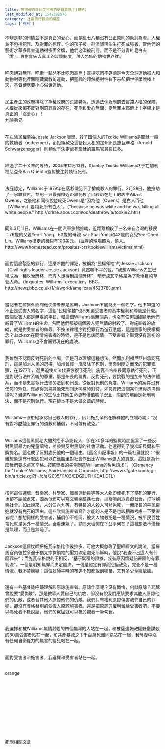```yaml
---
title: 施害者的命比受害者的更寶貴嗎？(轉貼)
last_modified_at: 1547992576
category: 社會流行觀念的偏差
tags: ['死刑']
---
```


<p>不辨是非的同情並不是真正的愛心，而是亂七八糟沒有公正原則的助討為虐。人權並不包括犯罪、及對罪的包容。你的孩子被一群流氓活生生打死或強姦，管他們的藝術才華多厲害運動得多面金牌，他們必須被刑罸，而不是不分青紅皂白去「愛」，否則會失去真正的公義制度，落入恐佈的動物世界裡。<br/><br/><br/>吃肉絕對無罪，吃素一點兒不比吃肉高尚！宣揚吃肉不道德是今天全球運動把人和動物對等化裡面隱藏異教的運動，把聖經的超然絕對性拉下來卻把世俗學說棒上天，基督徒務要小心俗世運動。<br/><br/><br/>民主產生的政府排除了極權政府的荒謬特色，透過法例及刑罰去實踐人權的保障，人權從來都不反對刑罸罪責的存在，死刑和愛心無關，要無罪主耶穌上十字架才是真正的「沒愛心」！<br/><!--more-->九喻弟兄<br/><br/><br/>在左派民權領袖Jessie Jackson眼里，殺了四個人的Tookie Williams是耶穌一般的救贖者（redeemer），而拒絕赦免這個殺人犯的加州州長施瓦辛格（Arnold Schwarzenegger）則類似于決定處死耶穌的羅馬官員彼拉多。<br/><br/><br/>經過了二十多年的等待，2005年12月13日，Stanley Tookie Williams終于在加利福尼亞州San Quentin監獄被注射執行死刑。<br/><br/><br/>法庭認定，Williams于1979年在落杉磯犯下了搶劫殺人的罪行。2月28日，他搶劫了一家雜貨店，並用一只霰彈槍近距離射殺了已經趴在地上的店主Albert Owens，之後他和同伙說他殺死Owens是“因為他（Owens）是白人而他（Williams）要殺死所有白人”。（"because he was white and he was killing all white people." http://crime.about.com/od/deathrow/a/tookie2.htm)<br/><br/><br/>同年3月11日，Williams在一間汽車旅館搶劫，近距離槍殺了三名來自台灣的移民︰76歲的父親Yen-I Yang，63歲的母親Tsai-Shai Yang和43歲的女兒Yee-Chen Lin。Williams搶走的錢只有100美元。（血腥的現場照片，慎入。http://www.homestead.com/prosites-prs/tookiewilliamsvictims.html）<br/><br/><br/>面對這麼殘忍的罪行，這麼冷酷的罪犯，被稱為“民權領袖”的Jessie Jackson（Civil rights leader Jessie Jackson）竟然鳴不平的說，“我想Williams先生已經成為一種政治獎杯，而有人想得到這個獎杯”，暗示施瓦辛格是為了政治目的草菅人命。（In quotes: Williams' execution，BBC，http://news.bbc.co.uk/1/hi/world/americas/4523780.stm）<br/><br/><br/>當記者在監獄外面問他受害者都是誰時，Jackson不能說出一個名字。他不知道的不止是受害人的名字，這個“民權領袖”也不知道受害者的基本權利和尊嚴是什麼。四個受害人都是無辜的平民，和這個Williams毫無關系，也沒有任何證據顯示他們威脅了Williams的生命，然而他們都被這個殺人犯無情的射殺了。對施害者的放縱，就是對受害者的侮辱。不按法律程序對犯罪行為進行懲處，這是哪家的民權概念？Jackson在同情施害者的時候，是不是也該同情一下受害者？畢竟沒有當初的罪行，Williams也不會面對現在的處決。<br/><br/><br/>我雖然不認同反對死刑的立場，但是可以理解這種想法。然而加利福尼亞州承認死刑，這是加州人民的選擇。加州曾經一度廢除了死刑，而面對隨之而來的犯罪猖獗，在1977年，選民迫使立法代表恢復了死刑。施瓦辛格州長同意執行死刑，正是對現行法律系統的尊重，那是州長的職責。反對死刑，要挑戰的是加州的法律體系，而不是忠實執行法律的法庭和州長。從反對死刑的角度，Williams的案件沒有任何特殊性，應該得到與其他死刑判決同樣的對待，如何要把這個案件搞得沸沸揚揚呢？難道Williams的生命比其他生命更有價值嗎？況且，關鍵的環節是死刑判決，而不是死刑執行。現在根本不是大做文章的時候。<br/><br/><br/>Williams一直拒絕承認自己殺人的罪行，因此施瓦辛格在解釋他的立場時說︰“沒有對冷酷殘忍罪行的道歉和補償，不可能有赦免。”<br/><br/><br/>Williams這個黑幫老大雖然拒不承認殺人，卻在20多年的監獄時間里寫了一些反對黑幫暴力的兒童讀物，並參與反對黑幫的社會活動。他還得到了幾次諾貝爾和平獎提名。這也成了反對處死他的一個理由。《舊金山記事報》的一篇社論就說︰“很難想象還有什麼囚犯可以在鐵窗里對社會作出比Williams更大的貢獻，這就是為什麼我們要求施瓦辛格...按照里根的先例同意Williams的赦免請求”。（Clemency for 'Tookie' Williams, San Francisco Chronicle, http://www.sfgate.com/cgi-bin/article.cgi?f=/c/a/2005/11/03/EDG9UFHKDA1.DTL）<br/><br/><br/>按照這個邏輯，音樂家、科學家、職業運動員等等大人物即使犯下了當死的罪行，也都不該被處死，因為他們可以寫交響樂服務社會，搞發明創造貢獻社會，打球娛樂社會。如此說來，人分三六九等，有特長的人殺人可以免死，一無所長的平民百姓就沒有免死的理由。這些欣賞施害者寫作才能的人是不是也該稍微考慮一下受害者呢？想想同樣的受害者，補償卻不相同，被大人物殺死是一種情況，被平民百姓殺死就是另外一種情況。全看運氣了。請問天理何在？公平何在？這種想法不僅僅是無理，而且是無恥了。<br/><br/><br/>Jackson這個牧師把施瓦辛格比作彼拉多，可他大概忽略了聖經經文的說法。當羅馬官員彼拉多迫于猶太宗教領袖的壓力決定處死耶穌時，他說“我查不出這人有什麼罪來”；而施瓦辛格說的正相反，“基于累積的證據，沒有原因懷疑陪審團的有罪判決”。一個是明知無罪而決定處決，一個是認定有罪而拒絕赦免，完全不是一種情況。我不禁懷疑︰這位牧師平時的布道不知都說到哪里，又有多少聖經依據。<br/><br/><br/>還有一些基督徒呼籲理解和原諒施害者。原諒什麼呢？沒有懺悔，何談原諒？耶穌曾說要“愛仇敵”，那是教導人愛自己的仇敵，卻沒有說我們應該要求其他人原諒他們的仇敵，或者替其他人原諒他們的仇敵。我們只有權利原諒傷害我們自己的罪犯，卻沒有資格替別的受害人原諒施害者。還是把原諒的權利留給受害者吧。不要以為死者不能說話，他們的冤屈就可以被旁觀者一筆勾銷。<br/><br/><br/>我選擇和被Williams無情射殺的四個無辜的人站在一起，和被薩達姆政權野蠻謀殺的30萬受害者站在一起，和共產暴政之下千百萬死難同胞站在一起，和母腹中沒有任何自衛能力的無言的嬰兒站在一起。<br/><br/><br/>面對受害者和施害者，我選擇和受害者站在一起。<br/><br/><br/>orange<br/><br/><br/><br/><br/><br/><br/><br/><br/><br/><br/><br/><br/><a href="/posts/269196648">死刑相關文章</a><br/>
</p>